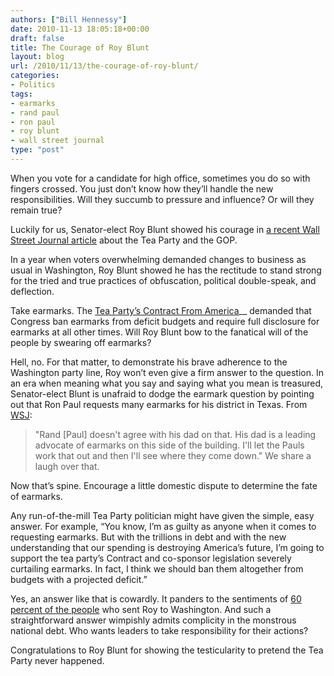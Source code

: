 ```yaml
---
authors: ["Bill Hennessy"]
date: 2010-11-13 18:05:18+00:00
draft: false
title: The Courage of Roy Blunt
layout: blog
url: /2010/11/13/the-courage-of-roy-blunt/
categories:
- Politics
tags:
- earmarks
- rand paul
- ron paul
- roy blunt
- wall street journal
type: "post"
---
```


When you vote for a candidate for high office, sometimes you do so with fingers crossed. You just don’t know how they’ll handle the new responsibilities. Will they succumb to pressure and influence? Or will they remain true?

 

Luckily for us, Senator-elect Roy Blunt showed his courage in [a recent Wall Street Journal article](https://online.wsj.com/article/SB10001424052748704353504575596591626268782.html) about the Tea Party and the GOP. 

 

In a year when voters overwhelming demanded changes to business as usual in Washington, Roy Blunt showed he has the rectitude to stand strong for the tried and true practices of obfuscation, political double-speak, and deflection. 

 

Take earmarks. The [Tea Party’s Contract From America](https://www.thecontract.org/)__ demanded that Congress ban earmarks from deficit budgets and require full disclosure for earmarks at all other times. Will Roy Blunt bow to the fanatical will of the people by swearing off earmarks? 

 

Hell, no. For that matter, to demonstrate his brave adherence to the Washington party line, Roy won’t even give a firm answer to the question. In an era when meaning what you say and saying what you mean is treasured, Senator-elect Blunt is unafraid to dodge the earmark question by pointing out that Ron Paul requests many earmarks for his district in Texas. From [WSJ](//online.wsj.com/article/SB10001424052748704353504575596591626268782.html):

 

>   
> 
> "Rand [Paul] doesn't agree with his dad on that. His dad is a leading advocate of earmarks on this side of the building. I'll let the Pauls work that out and then I'll see where they come down." We share a laugh over that.
> 
> 

 

Now that’s spine. Encourage a little domestic dispute to determine the fate of earmarks. 

 

Any run-of-the-mill Tea Party politician might have given the simple, easy answer. For example, “You know, I’m as guilty as anyone when it comes to requesting earmarks. But with the trillions in debt and with the new understanding that our spending is destroying America’s future, I’m going to support the tea party’s Contract and co-sponsor legislation severely curtailing earmarks. In fact, I think we should ban them altogether from budgets with a projected deficit.” 

 

Yes, an answer like that is cowardly. It panders to the sentiments of [60 percent of the people](https://www.washingtonpost.com/wp-dyn/content/article/2010/11/05/AR2010110507422.html) who sent Roy to Washington. And such a straightforward answer wimpishly admits complicity in the monstrous national debt. Who wants leaders to take responsibility for their actions?

 

Congratulations to Roy Blunt for showing the testicularity to pretend the Tea Party never happened. 
